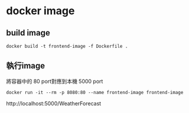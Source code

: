 # docker image

## build image
```
docker build -t frontend-image -f Dockerfile .
```

## 執行image
將容器中的 80 port對應到本機 5000 port
```
docker run -it --rm -p 8080:80 --name frontend-image frontend-image
```

http://localhost:5000/WeatherForecast